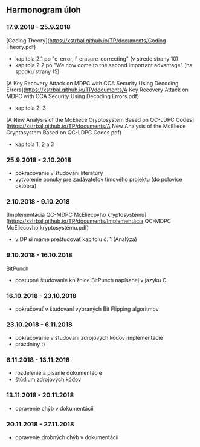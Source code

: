 ## Harmonogram úloh

### 17.9.2018 - 25.9.2018

[Coding Theory](https://xstrbal.github.io/TP/documents/Coding Theory.pdf)
+ kapitola 2.1 po "e-error, f-erasure-correcting" (v strede strany 10)
+ kapitola 2.2 po "We now come to the second important advantage" (na 
spodku strany 15)

[A Key Recovery Attack on MDPC with CCA Security Using Decoding Errors](https://xstrbal.github.io/TP/documents/A Key Recovery Attack on MDPC with CCA Security Using Decoding Errors.pdf)
+ kapitola 2, 3

[A New Analysis of the McEliece Cryptosystem Based on QC-LDPC Codes](https://xstrbal.github.io/TP/documents/A New Analysis of the McEliece Cryptosystem Based on QC-LDPC Codes.pdf)
+ kapitola 1, 2 a 3


### 25.9.2018 - 2.10.2018

+ pokračovanie v študovaní literatúry
+ vytvorenie ponuky pre zadávateľov tímového projektu (do polovice októbra)


### 2.10.2018 - 9.10.2018

[Implementácia QC-MDPC McEliecovho kryptosystému](https://xstrbal.github.io/TP/documents/Implementácia QC-MDPC McEliecovho kryptosystému.pdf) 
+ v DP si máme preštudovať kapitolu č. 1 (Analýza)


### 9.10.2018 - 16.10.2018

[BitPunch](https://github.com/FrUh/BitPunch)
+ postupné študovanie knižnice BitPunch napísanej v jazyku C


### 16.10.2018 - 23.10.2018

+ pokračovať v študovaní vybraných Bit Flipping algoritmov


### 23.10.2018 - 6.11.2018

+ pokračovanie v študovaní zdrojových kódov implementácie 
+ prázdniny :)


### 6.11.2018 - 13.11.2018

+ rozdelenie a písanie dokumentácie
+ štúdium zdrojových kódov


### 13.11.2018 - 20.11.2018

+ opravenie chýb v dokumentácii


### 20.11.2018 - 27.11.2018

+ opravenie drobných chýb v dokumentácii
